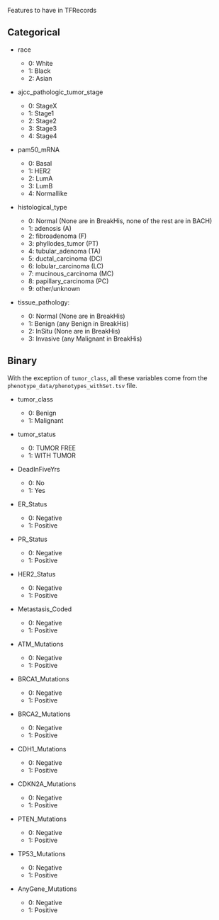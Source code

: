 Features to have in TFRecords


## Categorical

- race
  - 0: White
  - 1: Black
  - 2: Asian

- ajcc_pathologic_tumor_stage
  - 0: StageX
  - 1: Stage1
  - 2: Stage2
  - 3: Stage3
  - 4: Stage4

- pam50_mRNA
  - 0: Basal
  - 1: HER2
  - 2: LumA
  - 3: LumB
  - 4: Normallike

- histological_type
  - 0: Normal (None are in BreakHis, none of the rest are in BACH)
  - 1: adenosis              (A)
  - 2: fibroadenoma          (F)
  - 3: phyllodes_tumor       (PT)
  - 4: tubular_adenoma       (TA)
  - 5: ductal_carcinoma      (DC)
  - 6: lobular_carcinoma     (LC)
  - 7: mucinous_carcinoma    (MC)
  - 8: papillary_carcinoma   (PC)
  - 9: other/unknown

- tissue_pathology:
  - 0: Normal   (None are in BreakHis)
  - 1: Benign   (any Benign in BreakHis)
  - 2: InSitu   (None are in BreakHis)
  - 3: Invasive (any Malignant in BreakHis)

## Binary
With the exception of `tumor_class`, all these variables come from the `phenotype_data/phenotypes_withSet.tsv` file.

- tumor_class
  - 0: Benign
  - 1: Malignant 

- tumor_status
  - 0: TUMOR FREE
  - 1: WITH TUMOR

- DeadInFiveYrs
  - 0: No
  - 1: Yes

- ER_Status
  - 0: Negative
  - 1: Positive

- PR_Status
  - 0: Negative
  - 1: Positive

- HER2_Status
  - 0: Negative
  - 1: Positive

- Metastasis_Coded
  - 0: Negative
  - 1: Positive

- ATM_Mutations
  - 0: Negative
  - 1: Positive

- BRCA1_Mutations
  - 0: Negative
  - 1: Positive

- BRCA2_Mutations
  - 0: Negative
  - 1: Positive

- CDH1_Mutations
  - 0: Negative
  - 1: Positive

- CDKN2A_Mutations
  - 0: Negative
  - 1: Positive

- PTEN_Mutations
  - 0: Negative
  - 1: Positive

- TP53_Mutations
  - 0: Negative
  - 1: Positive

- AnyGene_Mutations
  - 0: Negative
  - 1: Positive

